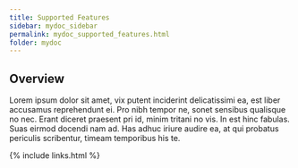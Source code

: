 ```yaml
---
title: Supported Features
sidebar: mydoc_sidebar
permalink: mydoc_supported_features.html
folder: mydoc
---
```


## Overview

Lorem ipsum dolor sit amet, vix putent inciderint delicatissimi ea, est liber accusamus reprehendunt ei. Pro nibh tempor ne, sonet sensibus qualisque no nec. Erant diceret praesent pri id, minim tritani no vis. In est hinc fabulas. Suas eirmod docendi nam ad. Has adhuc iriure audire ea, at qui probatus periculis scribentur, timeam temporibus his te.

{% include links.html %}
